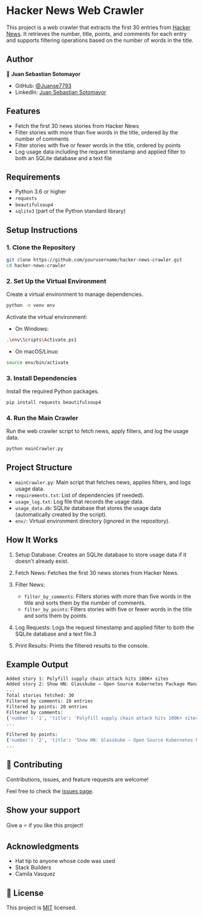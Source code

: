 # Hacker News Web Crawler

This project is a web crawler that extracts the first 30 entries from [Hacker News](https://news.ycombinator.com/). It retrieves the number, title, points, and comments for each entry and supports filtering operations based on the number of words in the title.

## Author

👤 **Juan Sebastian Sotomayor**

- GitHub: [@Juanse7793](https://github.com/Juanse7793)
- LinkedIn: [Juan Sebastian Sotomayor](https://linkedin.com/in/juansebastiansotomayor)

## Features

- Fetch the first 30 news stories from Hacker News
- Filter stories with more than five words in the title, ordered by the number of comments
- Filter stories with five or fewer words in the title, ordered by points
- Log usage data including the request timestamp and applied filter to both an SQLite database and a text file

## Requirements

- Python 3.6 or higher
- `requests`
- `beautifulsoup4`
- `sqlite3` (part of the Python standard library)

## Setup Instructions

### 1. Clone the Repository

```bash
git clone https://github.com/yourusername/hacker-news-crawler.git
cd hacker-news-crawler
```

### 2. Set Up the Virtual Environment

Create a virtual environment to manage dependencies.

```bash
python -m venv env
```

Activate the virtual environment:

- On Windows:

```bash
.\env\Scripts\Activate.ps1
```

- On macOS/Linux:

```bash
source env/bin/activate
```

### 3. Install Dependencies

Install the required Python packages.

```bash
pip install requests beautifulsoup4
```

### 4. Run the Main Crawler

Run the web crawler script to fetch news, apply filters, and log the usage data.

```bash
python mainCrawler.py
```

## Project Structure

- `mainCrawler.py`: Main script that fetches news, applies filters, and logs usage data.
- `requirements.txt`: List of dependencies (if needed).
- `usage_log.txt`: Log file that records the usage data.
- `usage_data.db`: SQLite database that stores the usage data (automatically created by the script).
- `env/`: Virtual environment directory (ignored in the repository).

## How It Works

1. Setup Database: Creates an SQLite database to store usage data if it doesn't already exist.
2. Fetch News: Fetches the first 30 news stories from Hacker News.
3. Filter News:

   - `filter_by_comments`: Filters stories with more than five words in the title and sorts them by the number of comments.
   - `filter_by_points`: Filters stories with five or fewer words in the title and sorts them by points.

4. Log Requests: Logs the request timestamp and applied filter to both the SQLite database and a text file.3
5. Print Results: Prints the filtered results to the console.

## Example Output

```bash
Added story 1: Polyfill supply chain attack hits 100K+ sites
Added story 2: Show HN: Glasskube – Open Source Kubernetes Package Manager, alternative to Helm
...
Total stories fetched: 30
Filtered by comments: 10 entries
Filtered by points: 20 entries
Filtered by comments:
{'number': '1', 'title': 'Polyfill supply chain attack hits 100K+ sites', 'points': 280, 'comments': 113}
...

Filtered by points:
{'number': '2', 'title': 'Show HN: Glasskube – Open Source Kubernetes Package Manager, alternative to Helm', 'points': 79, 'comments': 26}
...
```

## 🤝 Contributing

Contributions, issues, and feature requests are welcome!

Feel free to check the [issues page](../../issues/).

## Show your support

Give a ⭐️ if you like this project!

## Acknowledgments

- Hat tip to anyone whose code was used
- Stack Builders
- Camila Vasquez

## 📝 License

This project is [MIT](./MIT.md) licensed.
